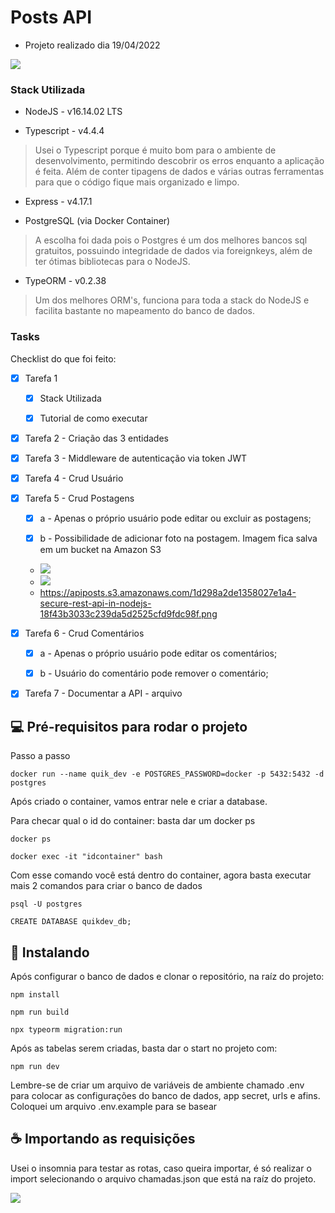 




# Posts API
- Projeto realizado dia 19/04/2022




<img  src="https://i.ytimg.com/vi/xt6etYGbPpo/maxresdefault.jpg">





### Stack Utilizada





- NodeJS - v16.14.02 LTS



- Typescript - v4.4.4

> Usei o Typescript porque é muito bom para o ambiente de desenvolvimento, permitindo descobrir os erros enquanto a aplicação é feita. Além de conter tipagens de dados e várias outras ferramentas para que o código fique mais organizado e limpo.



- Express - v4.17.1



- PostgreSQL (via Docker Container)

> A escolha foi dada pois o Postgres é um dos melhores bancos sql gratuitos, possuindo integridade de dados via foreignkeys, além de ter ótimas bibliotecas para o NodeJS.



- TypeORM - v0.2.38



> Um dos melhores ORM's, funciona para toda a stack do NodeJS e facilita bastante no mapeamento do banco de dados.





### Tasks

Checklist do que foi feito:





- [x] Tarefa 1

	- [x] Stack Utilizada

	- [x] Tutorial de como executar



- [x] Tarefa 2 - Criação das 3 entidades



- [x] Tarefa 3 - Middleware de autenticação via token JWT



- [x] Tarefa 4 - Crud Usuário



- [x] Tarefa 5 - Crud Postagens

	- [x] a - Apenas o próprio usuário pode editar ou excluir as postagens;

	- [x] b - Possibilidade de adicionar foto na postagem. Imagem fica salva em um bucket na Amazon S3
	- <img  src="https://i.ibb.co/1mv7CBw/1.png" >
	- <img  src="https://i.ibb.co/k988rYy/2.png" >
	- <a>https://apiposts.s3.amazonaws.com/1d298a2de1358027e1a4-secure-rest-api-in-nodejs-18f43b3033c239da5d2525cfd9fdc98f.png


- [x] Tarefa 6 - Crud Comentários

	- [x] a - Apenas o próprio usuário pode editar os comentários;

	- [x] b - Usuário do comentário pode remover o comentário;


- [x] Tarefa 7 - Documentar a API - arquivo



## 💻 Pré-requisitos para rodar o projeto



Passo a passo



```
docker run --name quik_dev -e POSTGRES_PASSWORD=docker -p 5432:5432 -d postgres

```

Após criado o container, vamos entrar nele e criar a database.

Para checar qual o id do container: basta dar um docker ps

```
docker ps
```
```
docker exec -it "idcontainer" bash
```

Com esse comando você está dentro do container, agora basta executar mais 2 comandos para criar o banco de dados

```
psql -U postgres
```

```
CREATE DATABASE quikdev_db;
```



## 🚀 Instalando



Após configurar o banco de dados e clonar o repositório, na raíz do projeto:



```
npm install
```

```
npm run build
```

```
npx typeorm migration:run
```

Após as tabelas serem criadas, basta dar o start no projeto com:



```
npm run dev
```

Lembre-se de criar um arquivo de variáveis de ambiente chamado .env para colocar as configurações do banco de dados, app secret, urls e afins. Coloquei um arquivo .env.example para se basear



## ☕ Importando as requisições



Usei o insomnia para testar as rotas, caso queira importar, é só realizar o import selecionando o arquivo chamadas.json que está na raíz do projeto.



<img  src="https://i.ibb.co/JRvq1xy/inmm.png">

